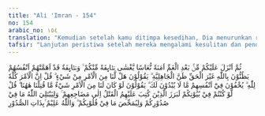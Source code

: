 ```yaml
---
title: "Ali 'Imran - 154"
no: 154
arabic_no: ١٥٤
translation: "Kemudian setelah kamu ditimpa kesedihan, Dia menurunkan rasa aman kepadamu (berupa) kantuk yang meliputi segolongan dari kamu, sedangkan segolongan lagi telah dicemaskan oleh diri mereka sendiri; mereka menyangka yang tidak benar terhadap Allah seperti sangkaan jahiliah. Mereka berkata, “Adakah sesuatu yang dapat kita perbuat dalam urusan ini?” Katakanlah (Muhammad), “Sesungguhnya segala urusan itu di tangan Allah.” Mereka menyembunyikan dalam hatinya apa yang tidak mereka terangkan kepadamu. Mereka berkata, “Sekiranya ada sesuatu yang dapat kita perbuat dalam urusan ini, niscaya kita tidak akan dibunuh (dikalahkan) di sini.” Katakanlah (Muhammad), “Meskipun kamu ada di rumahmu, niscaya orang-orang yang telah ditetapkan akan mati terbunuh itu keluar (juga) ke tempat mereka terbunuh.” Allah (berbuat demikian) untuk menguji apa yang ada dalam dadamu dan untuk membersihkan apa yang ada dalam hatimu. Dan Allah Maha Mengetahui isi hati."
tafsir: "Lanjutan peristiwa setelah mereka mengalami kesulitan dan penderitaan, maka Allah memberikan kepada segolongan mereka yang kuat iman dan kesabarannya perasaan kantuk untuk menenangkan mereka dari rasa ketakutan, lelah dan kegelisahan. Dengan demikian mereka dapat mengumpulkan kembali kekuatan mereka yang telah berkurang karena sengitnya pertempuran dan kehilangan semangat. Sedang segolongan lainnya tidak menerima nikmat kantuk ini, yaitu golongan yang lemah imannya bahkan mereka tetap merasa takut dan gelisah. Ayat ini mengutarakan bahwa pengikut-pengikut Nabi setelah selesai peperangan terbagi atas dua golongan.\n\nPertama: Golongan yang menyadari bahwa terpukulnya mereka dalam Perang Uhud disebabkan kekeliruan mereka berupa kurangnya disiplin terhadap komando Rasulullah selaku komandan pertempuran. Mereka tetap yakin dan percaya pada pertolongan Allah berupa kemenangan bagi orang-orang yang beriman. Karena meskipun pada kali ini mereka mengalami malapetaka, namun Allah tetap akan membela orang-orang yang beriman. Golongan inilah yang memperoleh nikmat kantuk itu.\n\nKedua: Golongan yang lemah imannya karena diliputi rasa kekhawatiran mereka belum begitu yakin kepada komando Rasulullah karena kemunafikan yang telah bersarang di hati mereka. Golongan kedua inilah yang menyangka yang bukan-bukan terhadap Allah dan Muhammad seperti sangkaan orang-orang jahiliah. Antara lain mereka menyangka kalau Muhammad benar-benar seorang Nabi dan Rasul, tentu ia dan sahabatnya tidak akan kalah dalam Perang Uhud. Mereka berkata untuk melepaskan tanggung jawab, \"Apakah kita ada hak campur tangan dalam urusan ini?\" Katakanlah hai Muhammad, \"Semua urusan ini adalah di tangan Allah.\"\n\nMereka banyak menyembunyikan hal-hal yang tidak mereka lahirkan kepadamu, mereka berkata, \"Sekiranya ada hak campur tangan pada kita, niscaya kita tidak akan dikalahkan di sini.\" Tetapi katakanlah kepada mereka andaikata mereka berada di dalam rumah masing-masing dengan tidak ikut berperang, tetapi kalau sudah ditakdirkan akan mati di luar rumah, maka mereka pasti akan mati juga di tempat yang sudah ditentukan. Semua kejadian ini adalah untuk menguji apa yang tersimpan di dalam dada kaum Muslimin dan untuk membersihkan hati mereka dari keraguan yang dibisikkan oleh setan, sehingga bertambah kuatlah keimanan dalam hati mereka. Allah Maha Mengetahui isi hati mereka."
---
```


ثُمَّ اَنْزَلَ عَلَيْكُمْ مِّنْۢ بَعْدِ الْغَمِّ اَمَنَةً نُّعَاسًا يَّغْشٰى طَۤاىِٕفَةً مِّنْكُمْ ۙ وَطَۤاىِٕفَةٌ قَدْ اَهَمَّتْهُمْ اَنْفُسُهُمْ يَظُنُّوْنَ بِاللّٰهِ غَيْرَ الْحَقِّ ظَنَّ الْجَاهِلِيَّةِ ۗ يَقُوْلُوْنَ هَلْ لَّنَا مِنَ الْاَمْرِ مِنْ شَيْءٍ ۗ قُلْ اِنَّ الْاَمْرَ كُلَّهٗ لِلّٰهِ ۗ  يُخْفُوْنَ فِيْٓ اَنْفُسِهِمْ مَّا لَا يُبْدُوْنَ لَكَ ۗ يَقُوْلُوْنَ لَوْ كَانَ لَنَا مِنَ الْاَمْرِ شَيْءٌ مَّا قُتِلْنَا هٰهُنَا ۗ قُلْ لَّوْ كُنْتُمْ فِيْ بُيُوْتِكُمْ لَبَرَزَ الَّذِيْنَ كُتِبَ عَلَيْهِمُ الْقَتْلُ اِلٰى مَضَاجِعِهِمْ ۚ وَلِيَبْتَلِيَ اللّٰهُ مَا فِيْ صُدُوْرِكُمْ وَلِيُمَحِّصَ مَا فِيْ قُلُوْبِكُمْ ۗ وَاللّٰهُ عَلِيْمٌ ۢبِذَاتِ الصُّدُوْرِ
